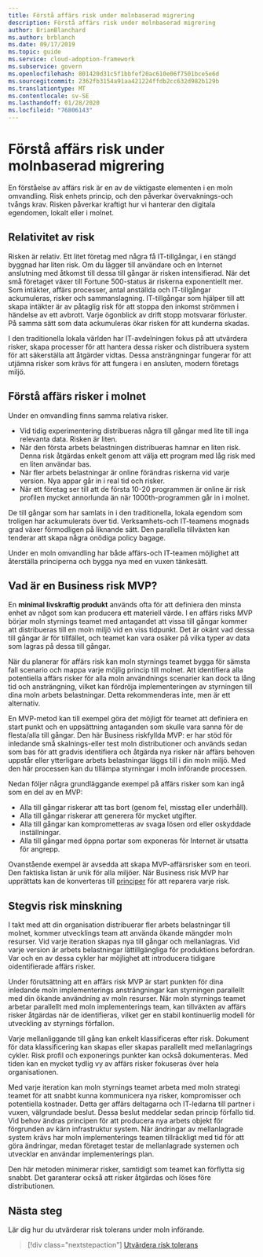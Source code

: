 ```yaml
---
title: Förstå affärs risk under molnbaserad migrering
description: Förstå affärs risk under molnbaserad migrering
author: BrianBlanchard
ms.author: brblanch
ms.date: 09/17/2019
ms.topic: guide
ms.service: cloud-adoption-framework
ms.subservice: govern
ms.openlocfilehash: 801420d31c5f1bbfef20ac610e06f7501bce5e6d
ms.sourcegitcommit: 2362fb3154a91aa421224ffdb2cc632d982b129b
ms.translationtype: MT
ms.contentlocale: sv-SE
ms.lasthandoff: 01/28/2020
ms.locfileid: "76806143"
---
```

<!-- markdownlint-disable MD026 -->

# <a name="understand-business-risk-during-cloud-migration"></a>Förstå affärs risk under molnbaserad migrering

En förståelse av affärs risk är en av de viktigaste elementen i en moln omvandling. Risk enhets princip, och den påverkar övervaknings-och tvångs krav. Risken påverkar kraftigt hur vi hanterar den digitala egendomen, lokalt eller i molnet.

<!-- markdownlint-enable MD026 -->

## <a name="relativity-of-risk"></a>Relativitet av risk

Risken är relativ. Ett litet företag med några få IT-tillgångar, i en stängd byggnad har liten risk. Om du lägger till användare och en Internet anslutning med åtkomst till dessa till gångar är risken intensifierad. När det små företaget växer till Fortune 500-status är riskerna exponentiellt mer. Som intäkter, affärs processer, antal anställda och IT-tillgångar ackumuleras, risker och sammanslagning. IT-tillgångar som hjälper till att skapa intäkter är av påtaglig risk för att stoppa den inkomst strömmen i händelse av ett avbrott. Varje ögonblick av drift stopp motsvarar förluster. På samma sätt som data ackumuleras ökar risken för att kunderna skadas.

I den traditionella lokala världen har IT-avdelningen fokus på att utvärdera risker, skapa processer för att hantera dessa risker och distribuera system för att säkerställa att åtgärder vidtas. Dessa ansträngningar fungerar för att utjämna risker som krävs för att fungera i en ansluten, modern företags miljö.

## <a name="understand-business-risks-in-the-cloud"></a>Förstå affärs risker i molnet

Under en omvandling finns samma relativa risker.

- Vid tidig experimentering distribueras några till gångar med lite till inga relevanta data. Risken är liten.
- När den första arbets belastningen distribueras hamnar en liten risk. Denna risk åtgärdas enkelt genom att välja ett program med låg risk med en liten användar bas.
- När fler arbets belastningar är online förändras riskerna vid varje version. Nya appar går in i real tid och risker.
- När ett företag ser till att de första 10-20 programmen är online är risk profilen mycket annorlunda än när 1000th-programmen går in i molnet.

De till gångar som har samlats in i den traditionella, lokala egendom som troligen har ackumulerats över tid. Verksamhets-och IT-teamens mognads grad växer förmodligen på liknande sätt. Den parallella tillväxten kan tenderar att skapa några onödiga policy bagage.

Under en moln omvandling har både affärs-och IT-teamen möjlighet att återställa principerna och bygga nya med en vuxen tänkesätt.

<!-- markdownlint-disable MD026 -->

## <a name="what-is-a-business-risk-mvp"></a>Vad är en Business risk MVP?

En **minimal livskraftig produkt** används ofta för att definiera den minsta enhet av något som kan producera ett materiell värde. I en affärs risks MVP börjar moln styrnings teamet med antagandet att vissa till gångar kommer att distribueras till en moln miljö vid en viss tidpunkt. Det är okänt vad dessa till gångar är för tillfället, och teamet kan vara osäker på vilka typer av data som lagras på dessa till gångar.

När du planerar för affärs risk kan moln styrnings teamet bygga för sämsta fall scenario och mappa varje möjlig princip till molnet. Att identifiera alla potentiella affärs risker för alla moln användnings scenarier kan dock ta lång tid och ansträngning, vilket kan fördröja implementeringen av styrningen till dina moln arbets belastningar. Detta rekommenderas inte, men är ett alternativ.

En MVP-metod kan till exempel göra det möjligt för teamet att definiera en start punkt och en uppsättning antaganden som skulle vara sanna för de flesta/alla till gångar. Den här Business riskfyllda MVP: er har stöd för inledande små skalnings-eller test moln distributioner och används sedan som bas för att gradvis identifiera och åtgärda nya risker när affärs behoven uppstår eller ytterligare arbets belastningar läggs till i din moln miljö. Med den här processen kan du tillämpa styrningar i moln införande processen.

Nedan följer några grundläggande exempel på affärs risker som kan ingå som en del av en MVP:

- Alla till gångar riskerar att tas bort (genom fel, misstag eller underhåll).
- Alla till gångar riskerar att generera för mycket utgifter.
- Alla till gångar kan komprometteras av svaga lösen ord eller oskyddade inställningar.
- Alla till gångar med öppna portar som exponeras för Internet är utsatta för angrepp.

Ovanstående exempel är avsedda att skapa MVP-affärsrisker som en teori. Den faktiska listan är unik för alla miljöer.
När Business risk MVP har upprättats kan de konverteras till [principer](./index.md) för att reparera varje risk.

<!-- markdownlint-enable MD026 -->

## <a name="incremental-risk-mitigation"></a>Stegvis risk minskning

I takt med att din organisation distribuerar fler arbets belastningar till molnet, kommer utvecklings team att använda ökande mängder moln resurser. Vid varje iteration skapas nya till gångar och mellanlagras. Vid varje version är arbets belastningar lättillgängliga för produktions befordran. Var och en av dessa cykler har möjlighet att introducera tidigare oidentifierade affärs risker.

Under förutsättning att en affärs risk MVP är start punkten för dina inledande moln implementerings ansträngningar kan styrningen parallellt med din ökande användning av moln resurser. När moln styrnings teamet arbetar parallellt med moln implementerings team, kan tillväxten av affärs risker åtgärdas när de identifieras, vilket ger en stabil kontinuerlig modell för utveckling av styrnings förfallon.

Varje mellanliggande till gång kan enkelt klassificeras efter risk. Dokument för data klassificering kan skapas eller skapas parallellt med mellanlagrings cykler. Risk profil och exponerings punkter kan också dokumenteras. Med tiden kan en mycket tydlig vy av affärs risker fokuseras över hela organisationen.

Med varje iteration kan moln styrnings teamet arbeta med moln strategi teamet för att snabbt kunna kommunicera nya risker, kompromisser och potentiella kostnader. Detta ger affärs deltagarna och IT-ledarna till partner i vuxen, välgrundade beslut. Dessa beslut meddelar sedan princip förfallo tid. Vid behov ändras principen för att producera nya arbets objekt för förgrunden av kärn infrastruktur system. När ändringar av mellanlagrade system krävs har moln implementerings teamen tillräckligt med tid för att göra ändringar, medan företaget testar de mellanlagrade systemen och utvecklar en användar implementerings plan.

Den här metoden minimerar risker, samtidigt som teamet kan förflytta sig snabbt. Det garanterar också att risker åtgärdas och löses före distributionen.

## <a name="next-steps"></a>Nästa steg

Lär dig hur du utvärderar risk tolerans under moln införande.

> [!div class="nextstepaction"]
> [Utvärdera risk tolerans](./risk-tolerance.md)
